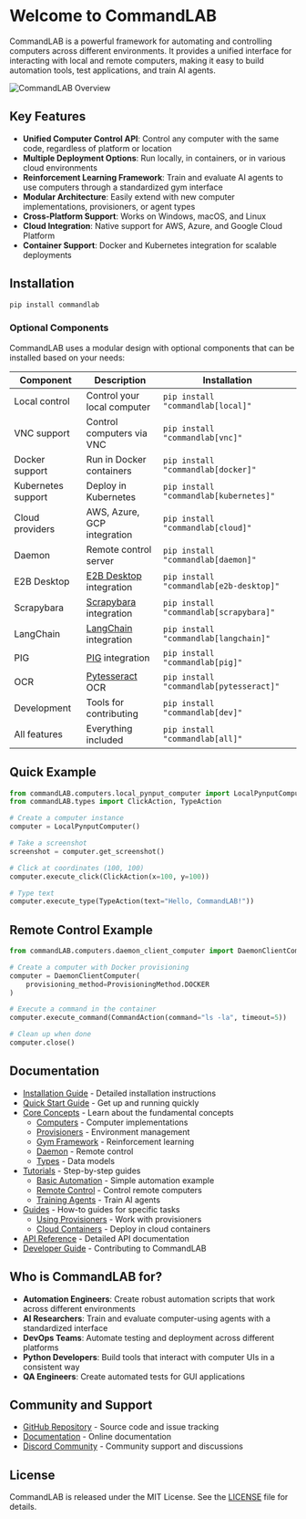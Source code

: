 # Welcome to CommandLAB

CommandLAB is a powerful framework for automating and controlling computers across different environments. It provides a unified interface for interacting with local and remote computers, making it easy to build automation tools, test applications, and train AI agents.

![CommandLAB Overview](assets/images/commandlab_overview.png)

## Key Features

- **Unified Computer Control API**: Control any computer with the same code, regardless of platform or location
- **Multiple Deployment Options**: Run locally, in containers, or in various cloud environments
- **Reinforcement Learning Framework**: Train and evaluate AI agents to use computers through a standardized gym interface
- **Modular Architecture**: Easily extend with new computer implementations, provisioners, or agent types
- **Cross-Platform Support**: Works on Windows, macOS, and Linux
- **Cloud Integration**: Native support for AWS, Azure, and Google Cloud Platform
- **Container Support**: Docker and Kubernetes integration for scalable deployments

## Installation

```bash
pip install commandlab
```

### Optional Components

CommandLAB uses a modular design with optional components that can be installed based on your needs:

| Component | Description | Installation |
|-----------|-------------|--------------|
| Local control | Control your local computer | `pip install "commandlab[local]"` |
| VNC support | Control computers via VNC | `pip install "commandlab[vnc]"` |
| Docker support | Run in Docker containers | `pip install "commandlab[docker]"` |
| Kubernetes support | Deploy in Kubernetes | `pip install "commandlab[kubernetes]"` |
| Cloud providers | AWS, Azure, GCP integration | `pip install "commandlab[cloud]"` |
| Daemon | Remote control server | `pip install "commandlab[daemon]"` |
| E2B Desktop | [E2B Desktop](https://e2b.dev/) integration | `pip install "commandlab[e2b-desktop]"` |
| Scrapybara | [Scrapybara](https://scrapybara.com/) integration | `pip install "commandlab[scrapybara]"` |
| LangChain | [LangChain](https://www.langchain.com/) integration | `pip install "commandlab[langchain]"` |
| PIG | [PIG](https://www.pig.dev/) integration | `pip install "commandlab[pig]"` |
| OCR | [Pytesseract](https://github.com/madmaze/pytesseract) OCR | `pip install "commandlab[pytesseract]"` |
| Development | Tools for contributing | `pip install "commandlab[dev]"` |
| All features | Everything included | `pip install "commandlab[all]"` |

## Quick Example

```python
from commandLAB.computers.local_pynput_computer import LocalPynputComputer
from commandLAB.types import ClickAction, TypeAction

# Create a computer instance
computer = LocalPynputComputer()

# Take a screenshot
screenshot = computer.get_screenshot()

# Click at coordinates (100, 100)
computer.execute_click(ClickAction(x=100, y=100))

# Type text
computer.execute_type(TypeAction(text="Hello, CommandLAB!"))
```

## Remote Control Example

```python
from commandLAB.computers.daemon_client_computer import DaemonClientComputer, ProvisioningMethod

# Create a computer with Docker provisioning
computer = DaemonClientComputer(
    provisioning_method=ProvisioningMethod.DOCKER
)

# Execute a command in the container
computer.execute_command(CommandAction(command="ls -la", timeout=5))

# Clean up when done
computer.close()
```

## Documentation

- [Installation Guide](installation.md) - Detailed installation instructions
- [Quick Start Guide](quickstart.md) - Get up and running quickly
- [Core Concepts](concepts/index.md) - Learn about the fundamental concepts
  - [Computers](concepts/computers.md) - Computer implementations
  - [Provisioners](concepts/provisioners.md) - Environment management
  - [Gym Framework](concepts/gym.md) - Reinforcement learning
  - [Daemon](concepts/daemon.md) - Remote control
  - [Types](concepts/types.md) - Data models
- [Tutorials](tutorials/index.md) - Step-by-step guides
  - [Basic Automation](tutorials/basic_automation.md) - Simple automation example
  - [Remote Control](tutorials/remote_control.md) - Control remote computers
  - [Training Agents](tutorials/training_agents.md) - Train AI agents
- [Guides](guides/index.md) - How-to guides for specific tasks
  - [Using Provisioners](guides/provisioners.md) - Work with provisioners
  - [Cloud Containers](guides/cloud_containers.md) - Deploy in cloud containers
- [API Reference](api/index.md) - Detailed API documentation
- [Developer Guide](developers/index.md) - Contributing to CommandLAB

## Who is CommandLAB for?

- **Automation Engineers**: Create robust automation scripts that work across different environments
- **AI Researchers**: Train and evaluate computer-using agents with a standardized interface
- **DevOps Teams**: Automate testing and deployment across different platforms
- **Python Developers**: Build tools that interact with computer UIs in a consistent way
- **QA Engineers**: Create automated tests for GUI applications

## Community and Support

- [GitHub Repository](https://github.com/your-org/commandlab) - Source code and issue tracking
- [Documentation](https://your-org.github.io/commandlab) - Online documentation
- [Discord Community](https://discord.gg/your-discord) - Community support and discussions

## License

CommandLAB is released under the MIT License. See the [LICENSE](https://github.com/your-org/commandlab/blob/main/LICENSE) file for details.

